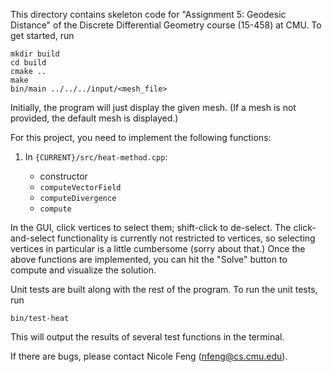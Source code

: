 This directory contains skeleton code for "Assignment 5: Geodesic Distance" of the Discrete Differential Geometry course (15-458) at CMU. To get started, run

```
mkdir build
cd build
cmake ..
make
bin/main ../../../input/<mesh_file>
```

Initially, the program will just display the given mesh. (If a mesh is not 
provided, the default mesh is displayed.) 

For this project, you need to implement the following functions:
1. In `{CURRENT}/src/heat-method.cpp`:

	* constructor
	* `computeVectorField`
	* `computeDivergence`
	* `compute`

In the GUI, click vertices to select them; shift-click to de-select. The 
click-and-select functionality is currently not restricted to vertices, so 
selecting vertices in particular is a little cumbersome (sorry about that.)
Once the above functions are implemented, you can hit the "Solve" button to compute and 
visualize the solution.

Unit tests are built along with the rest of the program. To run the unit tests, run
```
bin/test-heat
```
This will output the results of several test functions in the terminal.


If there are bugs, please contact Nicole Feng (nfeng@cs.cmu.edu).
